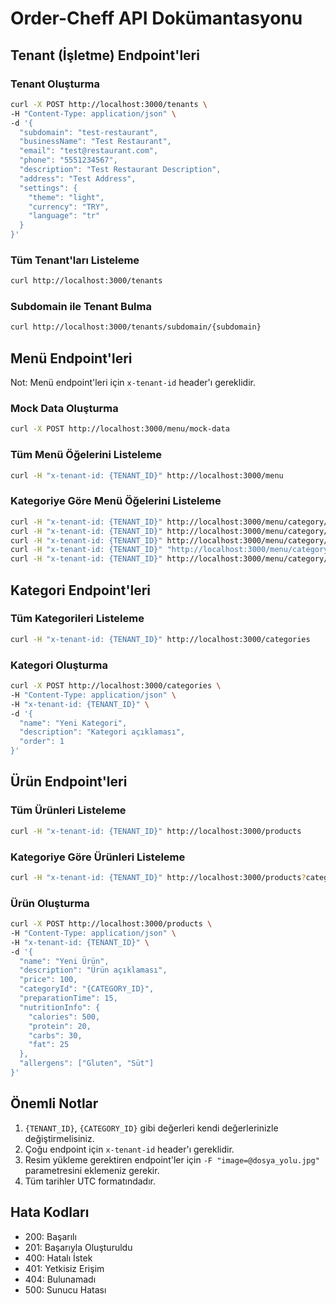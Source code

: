 # Order-Cheff API Dokümantasyonu

## Tenant (İşletme) Endpoint'leri

### Tenant Oluşturma

```bash
curl -X POST http://localhost:3000/tenants \
-H "Content-Type: application/json" \
-d '{
  "subdomain": "test-restaurant",
  "businessName": "Test Restaurant",
  "email": "test@restaurant.com",
  "phone": "5551234567",
  "description": "Test Restaurant Description",
  "address": "Test Address",
  "settings": {
    "theme": "light",
    "currency": "TRY",
    "language": "tr"
  }
}'
```

### Tüm Tenant'ları Listeleme

```bash
curl http://localhost:3000/tenants
```

### Subdomain ile Tenant Bulma

```bash
curl http://localhost:3000/tenants/subdomain/{subdomain}
```

## Menü Endpoint'leri

Not: Menü endpoint'leri için `x-tenant-id` header'ı gereklidir.

### Mock Data Oluşturma

```bash
curl -X POST http://localhost:3000/menu/mock-data
```

### Tüm Menü Öğelerini Listeleme

```bash
curl -H "x-tenant-id: {TENANT_ID}" http://localhost:3000/menu
```

### Kategoriye Göre Menü Öğelerini Listeleme

```bash
curl -H "x-tenant-id: {TENANT_ID}" http://localhost:3000/menu/category/Burgerler
curl -H "x-tenant-id: {TENANT_ID}" http://localhost:3000/menu/category/Pizzalar
curl -H "x-tenant-id: {TENANT_ID}" http://localhost:3000/menu/category/Salatalar
curl -H "x-tenant-id: {TENANT_ID}" "http://localhost:3000/menu/category/İçecekler"
curl -H "x-tenant-id: {TENANT_ID}" http://localhost:3000/menu/category/Tatlılar
```

## Kategori Endpoint'leri

### Tüm Kategorileri Listeleme

```bash
curl -H "x-tenant-id: {TENANT_ID}" http://localhost:3000/categories
```

### Kategori Oluşturma

```bash
curl -X POST http://localhost:3000/categories \
-H "Content-Type: application/json" \
-H "x-tenant-id: {TENANT_ID}" \
-d '{
  "name": "Yeni Kategori",
  "description": "Kategori açıklaması",
  "order": 1
}'
```

## Ürün Endpoint'leri

### Tüm Ürünleri Listeleme

```bash
curl -H "x-tenant-id: {TENANT_ID}" http://localhost:3000/products
```

### Kategoriye Göre Ürünleri Listeleme

```bash
curl -H "x-tenant-id: {TENANT_ID}" http://localhost:3000/products?categoryId={CATEGORY_ID}
```

### Ürün Oluşturma

```bash
curl -X POST http://localhost:3000/products \
-H "Content-Type: application/json" \
-H "x-tenant-id: {TENANT_ID}" \
-d '{
  "name": "Yeni Ürün",
  "description": "Ürün açıklaması",
  "price": 100,
  "categoryId": "{CATEGORY_ID}",
  "preparationTime": 15,
  "nutritionInfo": {
    "calories": 500,
    "protein": 20,
    "carbs": 30,
    "fat": 25
  },
  "allergens": ["Gluten", "Süt"]
}'
```

## Önemli Notlar

1. `{TENANT_ID}`, `{CATEGORY_ID}` gibi değerleri kendi değerlerinizle değiştirmelisiniz.
2. Çoğu endpoint için `x-tenant-id` header'ı gereklidir.
3. Resim yükleme gerektiren endpoint'ler için `-F "image=@dosya_yolu.jpg"` parametresini eklemeniz gerekir.
4. Tüm tarihler UTC formatındadır.

## Hata Kodları

- 200: Başarılı
- 201: Başarıyla Oluşturuldu
- 400: Hatalı İstek
- 401: Yetkisiz Erişim
- 404: Bulunamadı
- 500: Sunucu Hatası
